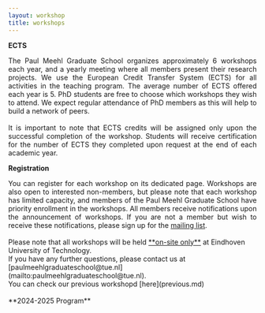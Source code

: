 ```yaml
---
layout: workshop
title: workshops
---
```


**ECTS**
<div style="text-align: justify;">
The Paul Meehl Graduate School organizes approximately 6 workshops each year, and a yearly meeting where all members present their research projects. We use the European Credit Transfer System (ECTS) for all activities in the teaching program. The average number of ECTS offered each year is 5. PhD students are free to choose which workshops they wish to attend. We expect regular attendance of PhD members as this will help to build a network of peers. 
<br>
<br>
It is important to note that ECTS credits will be assigned only upon the successful completion of the workshop. Students will receive certification for the number of ECTS they completed upon request at the end of each academic year.
</div>

**Registration**
<div style="text-align: justify;">
You can register for each workshop on its dedicated page.  Workshops are also open to interested non-members, but please note that each workshop has limited capacity, and members of the Paul Meehl Graduate School have priority enrollment in the workshops. All members receive notifications upon the announcement of workshops. If you are not a member but wish to receive these notifications, please sign up for the <a href="https://1d66a74f.sibforms.com/serve/MUIFAJ56Wh_ZiEG2gq1O1CWBwSjTtrq798YhpcS4qFQwKyjE37cjuvk8LKsVXB-B-jVs1WqQpssPIM5NBbxsRkYJ5tur76Q2WxCgLJH88ZMWPxbh8l7z7OgOFqn5WADjijbUXWrPl8AePo4MnovDVkNXXKUM3VwwRn6t5d0i-o9bz0Akn4hV4DHCfQMUUFzys0MRPnfOu8yibXJD"> mailing list</a>. 
</div>
<br>
Please note that all workshops will be held <ins>**on-site only**</ins> at Eindhoven University of Technology.
<br>
If you have any further questions, please contact us at [paulmeehlgraduateschool@tue.nl](mailto:paulmeehlgraduateschool@tue.nl). 

<br>
You can check our previous workshopd [here](previous.md)
<br>
<br>
**2024-2025 Program**
